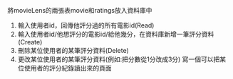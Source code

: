 將movieLens的兩張表movie和ratings放入資料庫中
1. 輸入使用者id，回傳他評分過的所有電影id(Read)
2. 輸入使用者id/他想評分的電影id/給他幾分，在資料庫新增一筆評分資料(Create)
3. 刪除某位使用者的某筆評分資料(Delete)
4. 更改某位使用者的某筆評分資料(例如:把分數從1分改成3分)
寫一個可以把某位使用者的評分紀錄讀出來的頁面